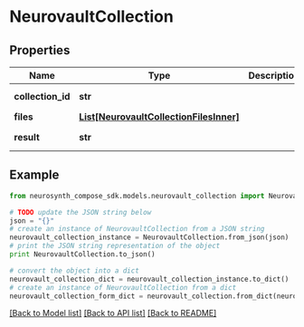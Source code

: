 # NeurovaultCollection


## Properties
Name | Type | Description | Notes
------------ | ------------- | ------------- | -------------
**collection_id** | **str** |  | [optional] [readonly] 
**files** | [**List[NeurovaultCollectionFilesInner]**](NeurovaultCollectionFilesInner.md) |  | [optional] 
**result** | **str** |  | [optional] [readonly] 

## Example

```python
from neurosynth_compose_sdk.models.neurovault_collection import NeurovaultCollection

# TODO update the JSON string below
json = "{}"
# create an instance of NeurovaultCollection from a JSON string
neurovault_collection_instance = NeurovaultCollection.from_json(json)
# print the JSON string representation of the object
print NeurovaultCollection.to_json()

# convert the object into a dict
neurovault_collection_dict = neurovault_collection_instance.to_dict()
# create an instance of NeurovaultCollection from a dict
neurovault_collection_form_dict = neurovault_collection.from_dict(neurovault_collection_dict)
```
[[Back to Model list]](../README.md#documentation-for-models) [[Back to API list]](../README.md#documentation-for-api-endpoints) [[Back to README]](../README.md)


